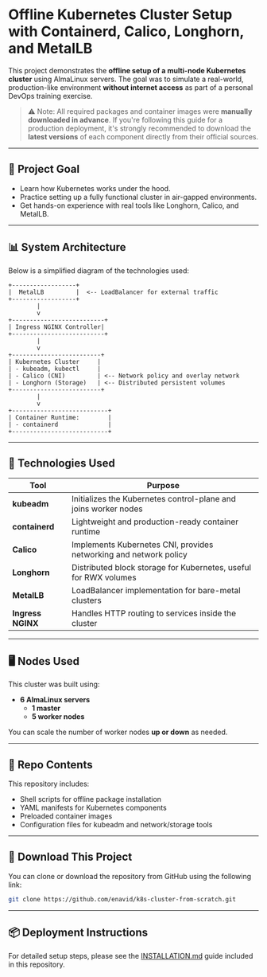 # Offline Kubernetes Cluster Setup with Containerd, Calico, Longhorn, and MetalLB

This project demonstrates the **offline setup of a multi-node Kubernetes cluster** using AlmaLinux servers. The goal was to simulate a real-world, production-like environment **without internet access** as part of a personal DevOps training exercise.

> ⚠️ Note: All required packages and container images were **manually downloaded in advance**.
> If you're following this guide for a production deployment, it's strongly recommended to download the **latest versions** of each component directly from their official sources.

---

## 🧠 Project Goal

- Learn how Kubernetes works under the hood.
- Practice setting up a fully functional cluster in air-gapped environments.
- Get hands-on experience with real tools like Longhorn, Calico, and MetalLB.

---

## 📊 System Architecture

Below is a simplified diagram of the technologies used:

```
+------------------+
|  MetalLB         |  <-- LoadBalancer for external traffic
+------------------+
        |
        v
+--------------------------+
| Ingress NGINX Controller|
+--------------------------+
        |
        v
+-------------------------+
| Kubernetes Cluster     |
| - kubeadm, kubectl     |
| - Calico (CNI)         | <-- Network policy and overlay network
| - Longhorn (Storage)   | <-- Distributed persistent volumes
+-------------------------+
        |
        v
+---------------------------+
| Container Runtime:        |
| - containerd              |
+---------------------------+
```

---

## 🔧 Technologies Used

| Tool                    | Purpose                                                           |
| ----------------------- | ----------------------------------------------------------------- |
| **kubeadm**       | Initializes the Kubernetes control-plane and joins worker nodes   |
| **containerd**    | Lightweight and production-ready container runtime                |
| **Calico**        | Implements Kubernetes CNI, provides networking and network policy |
| **Longhorn**      | Distributed block storage for Kubernetes, useful for RWX volumes  |
| **MetalLB**       | LoadBalancer implementation for bare-metal clusters               |
| **Ingress NGINX** | Handles HTTP routing to services inside the cluster               |

---

## 🖥️ Nodes Used

This cluster was built using:

- **6 AlmaLinux servers**
  - **1 master**
  - **5 worker nodes**

You can scale the number of worker nodes **up or down** as needed.

---

## 📁 Repo Contents

This repository includes:

- Shell scripts for offline package installation
- YAML manifests for Kubernetes components
- Preloaded container images
- Configuration files for kubeadm and network/storage tools

---

## 📎 Download This Project

You can clone or download the repository from GitHub using the following link:

```bash
git clone https://github.com/enavid/k8s-cluster-from-scratch.git
```

---

## 📦 Deployment Instructions

For detailed setup steps, please see the [INSTALLATION.md](./docs/INSTALLATION.md) guide included in this repository.

